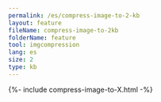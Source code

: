 ```yaml
---
permalink: /es/compress-image-to-2-kb
layout: feature
fileName: compress-image-to-2kb
folderName: feature
tool: imgcompression
lang: es
size: 2
type: kb
---
```


{%- include compress-image-to-X.html -%}
